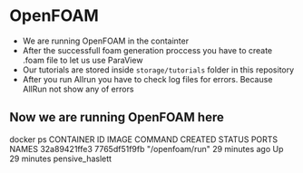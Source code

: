 # OpenFOAM
- We are running OpenFOAM in the containter
- After the successfull foam generation proccess you have to create <FOAMNAME>.foam file to let us use ParaView
- Our tutorials are stored inside `storage/tutorials` folder in this repository 
- After you run Allrun you have to check log files for errors. Because AllRun not show any of errors

## Now we are running OpenFOAM here
docker ps
CONTAINER ID   IMAGE          COMMAND           CREATED          STATUS          PORTS     NAMES
32a89421ffe3   7765df51f9fb   "/openfoam/run"   29 minutes ago   Up 29 minutes             pensive_haslett

